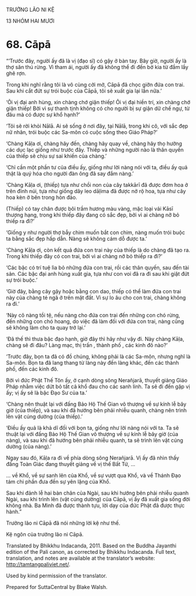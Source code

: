 TRƯỞNG LÃO NI KỆ

13 NHÓM HAI MƯƠI

# 68\. Cāpā

“‘Trước đây, người ấy đã là vị (đạo sĩ) có gậy ở bàn tay. Bây giờ, người ấy là thợ săn thú rừng. Vì tham ái, người ấy đã không thể đi đến bờ kia từ đầm lầy ghê rợn.

Trong khi nghĩ rằng tôi là vô cùng cởi mở, Cāpā đã chọc giỡn đứa con trai. Sau khi cắt đứt sự trói buộc của Cāpā, tôi sẽ xuất gia lại lần nữa.’

‘Ôi vị đại anh hùng, xin chàng chớ giận thiếp! Ôi vị đại hiền trí, xin chàng chớ giận thiếp! Bởi vì sự thanh tịnh không có cho người bị sự giận dữ chế ngự, từ đâu mà có được sự khổ hạnh?’

‘Tôi sẽ rời khỏi Nālā. Ai sẽ sống ở nơi đây, tại Nālā, trong khi cô, với sắc đẹp nữ nhân, trói buộc các Sa-môn có cuộc sống theo Giáo Pháp?’

‘Chàng Kāḷa ơi, chàng hãy đến, chàng hãy quay về, chàng hãy thọ hưởng các dục lạc giống như trước đây. Thiếp và những người nào là thân quyến của thiếp sẽ chịu sự sai khiến của chàng.’

‘Chỉ cần một phần tư của điều ấy, giống như lời nàng nói với ta, điều ấy quả thật là quý hóa cho người đàn ông đã say đắm nàng.’

‘Chàng Kāḷa ơi, (thiếp) tựa như chồi non của cây takkārī đã được đơm hoa ở trên đỉnh núi, tựa như giống dây leo dāḷima đã được nở rộ hoa, tựa như cây hoa kèn ở bên trong hòn đảo.

(Thiếp) có tay chân được bôi trầm hương màu vàng, mặc loại vải Kāsī thượng hạng, trong khi thiếp đây đang có sắc đẹp, bởi vì ai chàng nỡ bỏ thiếp ra đi?’

‘Giống y như người thợ bẫy chim muốn bắt con chim, nàng muốn trói buộc ta bằng sắc đẹp hấp dẫn. Nàng sẽ không cám dỗ được ta.’

‘Chàng Kāḷa ơi, còn kết quả đứa con trai này của thiếp là do chàng đã tạo ra. Trong khi thiếp đây có con trai, bởi vì ai chàng nỡ bỏ thiếp ra đi?’

‘Các bậc có trí tuệ lìa bỏ những đứa con trai, rồi các thân quyến, sau đến tài sản. Các bậc đại anh hùng xuất gia, tựa như con voi đã ra đi sau khi giật đứt sự trói buộc.’

‘Giờ đây, bằng cây gậy hoặc bằng con dao, thiếp có thể làm đứa con trai này của chàng té ngã ở trên mặt đất. Vì sự lo âu cho con trai, chàng không ra đi.’

‘Này cô nàng tồi tệ, nếu nàng cho đứa con trai đến những con chó rừng, đến những con chó hoang, do việc đã làm đối với đứa con trai, nàng cũng sẽ không làm cho ta quay trở lại.’

‘Đã thế thì thưa bậc đạo hạnh, giờ đây thì hãy như vậy đi. Này chàng Kāḷa, chàng sẽ đi đâu? Làng mạc, thị trấn , thành phố , các kinh đô nào?’

‘Trước đây, bọn ta đã có đồ chúng, không phải là các Sa-môn, nhưng nghĩ là Sa-môn. Bọn ta đã lang thang từ làng này đến làng khác, đến các thành phố, đến các kinh đô.

Bởi vì đức Phật Thế Tôn ấy, ở cạnh dòng sông Nerañjarā, thuyết giảng Giáo Pháp nhằm việc dứt bỏ tất cả khổ đau cho các sanh linh. Ta sẽ đi đến gặp vị ấy; vị ấy sẽ là bậc Đạo Sư của ta.’

‘Chàng nên thuật lại với đấng Bảo Hộ Thế Gian vô thượng về sự kính lễ bây giờ (của thiếp), và sau khi đã hướng bên phải nhiễu quanh, chàng nên trình lên vật cúng dường (của thiếp).’

‘Điều ấy quả là khả dĩ đối với bọn ta, giống như lời nàng nói với ta. Ta sẽ thuật lại với đấng Bảo Hộ Thế Gian vô thượng về sự kính lễ bây giờ (của nàng), và sau khi đã hướng bên phải nhiễu quanh, ta sẽ trình lên vật cúng dường (của nàng).’

Ngay sau đó, Kāḷa ra đi về phía dòng sông Nerañjarā. Vị ấy đã nhìn thấy đấng Toàn Giác đang thuyết giảng về vị thế Bất Tử, …

… về Khổ, về sự sanh lên của Khổ, về sự vượt qua Khổ, và về Thánh Đạo tám chi phần đưa đến sự yên lặng của Khổ.

Sau khi đảnh lễ hai bàn chân của Ngài, sau khi hướng bên phải nhiễu quanh Ngài, sau khi trình lên (vật cúng dường) của Cāpā, vị ấy đã xuất gia sống đời không nhà. Ba Minh đã được thành tựu, lời dạy của đức Phật đã được thực hành.”

Trưởng lão ni Cāpā đã nói những lời kệ như thế.

Kệ ngôn của trưởng lão ni Cāpā.

Translated by Bhikkhu Indacanda, 2011. Based on the Buddha Jayanthi edition of the Pali canon, as corrected by Bhikkhu Indacanda. Full text, translation, and notes are available at the translator’s website: http://tamtangpaliviet.net/.

Used by kind permission of the translator.

Prepared for SuttaCentral by Blake Walsh.